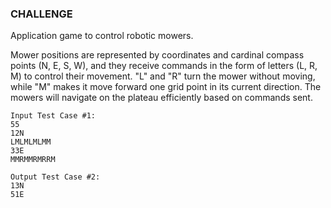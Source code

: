 
### CHALLENGE

Application game to control robotic mowers.

Mower positions are represented by coordinates and cardinal 
compass points (N, E, S, W), and they receive commands in the form of 
letters (L, R, M) to control their movement. "L" and "R" turn the mower without moving, 
while "M" makes it move forward one grid point in its current direction. 
The mowers will navigate on the plateau efficiently based on commands sent.

```
Input Test Case #1:
55
12N
LMLMLMLMM
33E
MMRMMRMRRM
```

```
Output Test Case #2:
13N
51E
```